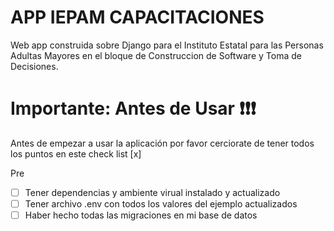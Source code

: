 # APP IEPAM CAPACITACIONES
Web app construida sobre Django para el Instituto Estatal para las Personas Adultas Mayores en el bloque de Construccion de Software y Toma de Decisiones.


# Importante: Antes de Usar ❗❗❗
Antes de empezar a usar la aplicación por favor cerciorate de tener todos los puntos en este check list [x]

Pre

* [ ] Tener dependencias y ambiente virual instalado y actualizado
* [ ] Tener archivo .env con todos los valores del ejemplo actualizados
* [ ] Haber hecho todas las migraciones en mi base de datos

